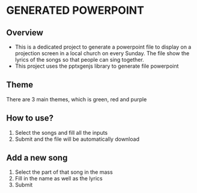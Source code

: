 # GENERATED POWERPOINT
## Overview
- This is a dedicated project to generate a powerpoint file to display on a projection screen in a local church on every Sunday. The file show the lyrics of the songs so that people can sing together.
- This project uses the pptxgenjs library to generate file powerpoint
## Theme
There are 3 main themes, which is green, red and purple
## How to use?
1. Select the songs and fill all the inputs
2. Submit and the file will be automatically download
## Add a new song
1. Select the part of that song in the mass
2. Fill in the name as well as the lyrics
3. Submit